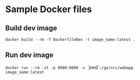 # Sample Docker files

## Build dev image
`docker build --rm -f DockerfileDev -t image_name:latest .`

## Run dev image
`docker run --rm -it -p 8080:8080 -v `\`pwd\``:/go/src/webapp image_name:latest`